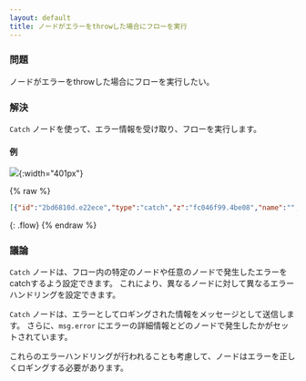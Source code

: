 ```yaml
---
layout: default
title: ノードがエラーをthrowした場合にフローを実行
---
```


### 問題

ノードがエラーをthrowした場合にフローを実行したい。

### 解決

<code class="node">Catch</code> ノードを使って、エラー情報を受け取り、フローを実行します。

#### 例

![](/images/basic/trigger-on-error.png){:width="401px"}

{% raw %}
~~~json
[{"id":"2bd6810d.e22ece","type":"catch","z":"fc046f99.4be08","name":"","scope":["2c94a22c.91012e"],"uncaught":false,"x":130,"y":160,"wires":[["d16b9fac.8212a"]]},{"id":"2c94a22c.91012e","type":"function","z":"fc046f99.4be08","name":"Throw Error","func":"node.error(\"an example error\", msg);   ","outputs":1,"noerr":0,"x":310,"y":100,"wires":[[]]},{"id":"d16b9fac.8212a","type":"debug","z":"fc046f99.4be08","name":"","active":true,"tosidebar":true,"console":false,"tostatus":false,"complete":"error","targetType":"msg","x":300,"y":160,"wires":[]},{"id":"c5ee9670.5dbbd8","type":"inject","z":"fc046f99.4be08","name":"Trigger error","topic":"","payload":"","payloadType":"date","repeat":"","crontab":"","once":false,"onceDelay":0.1,"x":110,"y":100,"wires":[["2c94a22c.91012e"]]}]
~~~
{: .flow}
{% endraw %}

### 議論

<code class="node">Catch</code> ノードは、フロー内の特定のノードや任意のノードで発生したエラーをcatchするよう設定できます。
これにより、異なるノードに対して異なるエラーハンドリングを設定できます。

<code class="node">Catch</code> ノードは、エラーとしてロギングされた情報をメッセージとして送信します。
さらに、`msg.error` にエラーの詳細情報とどのノードで発生したかがセットされています。

これらのエラーハンドリングが行われることも考慮して、ノードはエラーを正しくロギングする必要があります。
